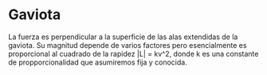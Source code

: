 # Gaviota

La fuerza es perpendicular a la superficie de las alas extendidas de la gaviota. 
Su magnitud depende de varios factores pero esencialmente es proporcional al cuadrado de la rapidez |L| = kv^2,
donde k es una constante de propporcionalidad que asumiremos fija y conocida.